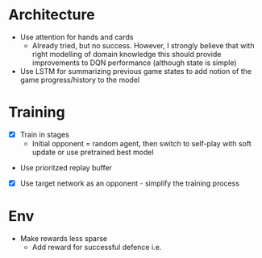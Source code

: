 # Architecture
* Use attention for hands and cards 
    * Already tried, but no success. However, I strongly believe that with right modelling of domain knowledge this should provide improvements to DQN performance (although state is simple)
* Use LSTM for summarizing previous game states to add notion of the game progress/history to the model

# Training
* [X] Train in stages
    * Initial opponent = random agent, then switch to self-play with soft update or use pretrained best model
* Use prioritzed replay buffer
* [X] Use target network as an opponent - simplify the training process 

# Env
* Make rewards less sparse
    * Add reward for successful defence i.e.
